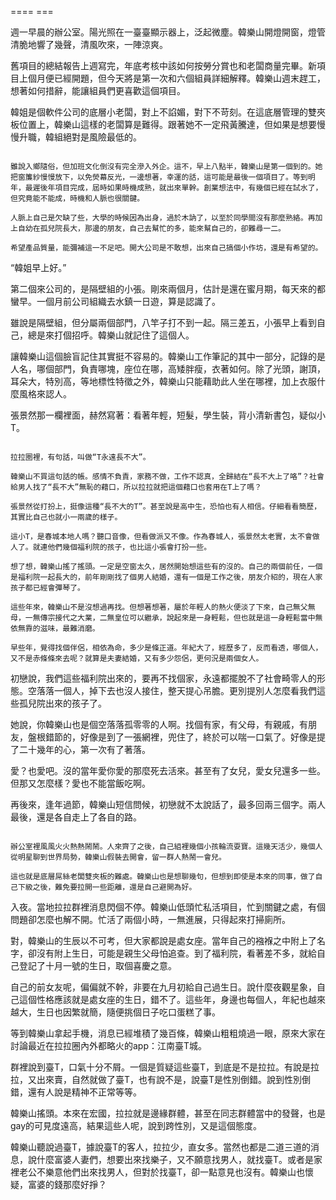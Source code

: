 ==== ===

週一早晨的辦公室。陽光照在一臺臺顯示器上，泛起微塵。韓樂山開燈開窗，燈管清脆地響了幾聲，清風吹來，一陣涼爽。

舊項目的總結報告上週寫完，年底考核中該如何按勞分賞也和老闆商量完畢。新項目上個月便已經開題，但今天將是第一次和六個組員詳細解釋。韓樂山週末趕工，想著如何措辭，能讓組員們更喜歡這個項目。

韓姐是個軟件公司的底層小老闆，對上不諂媚，對下不苛刻。在這底層管理的雙夾板位置上，韓樂山這樣的老闆算是難得。跟著她不一定飛黃騰達，但如果是想要慢慢升職，韓組絕對是風險最低的。

~~~

雖說入鄉隨俗，但加班文化倒沒有完全滲入外企。這不，早上八點半，韓樂山是第一個到的。她把窗簾紗慢慢放下，以免熒幕反光，一邊想著，幸運的話，這可能是最後一個項目了。等到明年，最遲後年項目完成，屆時如果時機成熟，就出來單幹。創業想法中，有幾個已經在試水了，但究竟能不能成，時機和人脈也很關鍵。

人脈上自己是欠缺了些，大學的時候因為出身，過於木訥了，以至於同學間沒有那麼熟絡。再加上自幼在孤兒院長大，那邊的朋友，自己去幫忙的多，能來幫自己的，卻難尋一二。

希望產品質量，能彌補這一不足吧。開大公司是不敢想，出來自己搞個小作坊，還是有希望的。

~~~

“韓姐早上好。”

第二個來公司的，是隔壁組的小張。剛來兩個月，估計是還在蜜月期，每天來的都蠻早。一個月前公司組織去水鎮一日遊，算是認識了。

雖說是隔壁組，但分屬兩個部門，八竿子打不到一起。隔三差五，小張早上看到自己，總是來打個招呼。韓樂山就記住了這個人。

讓韓樂山這個臉盲記住其實挺不容易的。韓樂山工作筆記的其中一部分，記錄的是人名，哪個部門，負責哪塊，座位在哪，高矮胖瘦，衣著如何。除了光頭，謝頂，耳朵大，特別高，等地標性特徵之外，韓樂山只能藉助此人坐在哪裡，加上衣服什麼風格來認人。

張景然那一欄裡面，赫然寫著：看著年輕，短髮，學生裝，背小清新書包，疑似小T。

~~~

拉拉圈裡，有句話，叫做“T永遠長不大”。

韓樂山不買這句話的帳。感情不負責，家務不做，工作不認真，全歸結在“長不大上了咯”？社會給男人找了“長不大”無恥的藉口，所以拉拉就把這個藉口也套用在T上了嗎？

張景然從打扮上，挺像這種“長不大的T”。甚至說是高中生，恐怕也有人相信。仔細看看簡歷，其實比自己也就小一兩歲的樣子。

這小T，是春城本地人嗎？聽口音像，但看做派又不像。作為春城人，張景然太老實，太不會做人了。就連他們幾個福利院的孩子，也比這小張會打扮一些。

想了想，韓樂山搖了搖頭。一定是空窗太久，居然開始想這些有的沒的。自己的兩個前任，一個是福利院一起長大的，前年剛剛找了個男人結婚，還有一個是工作之後，朋友介紹的，現在人家孩子都已經會彈琴了。

這些年來，韓樂山不是沒想過再找。但想著想著，屬於年輕人的熱火便淡了下來，自己無父無母，一無傳宗接代之大業，二無皇位可以繼承，說起來是一身輕鬆，但也就是這一身輕鬆當中無依無靠的滋味，最難消磨。

早些年，覺得找個伴侶，相依為命，多少是條正道。年紀大了，經歷多了，反而看透，哪個人，又不是赤條條來去呢？就算是夫妻結婚，又有多少怨侶，更何況是兩個女人。

~~~

初戀說，我們這些福利院出來的，要再不找個家，永遠都擺脫不了社會畸零人的形態。空落落一個人，掉下去也沒人接住，整天提心吊膽。更別提別人怎麼看我們這些孤兒院出來的孩子了。

她說，你韓樂山也是個空落落孤零零的人啊。找個有家，有父母，有親戚，有朋友，盤根錯節的，好像是到了一張網裡，兜住了，終於可以喘一口氣了。好像是提了二十幾年的心，第一次有了著落。

愛？也愛吧。沒的當年愛你愛的那麼死去活來。甚至有了女兒，愛女兒還多一些。但那又怎麼樣？愛也不能當飯吃啊。

再後來，逢年過節，韓樂山短信問候，初戀就不太說話了，最多回兩三個字。兩人最後，還是各自走上了各自的路。

~~~

辦公室裡風風火火熱熱鬧鬧。人來齊了之後，自己組裡幾個小孩輪流耍寶。這幾天活少，幾個人從明星聊到世界局勢，韓樂山假裝去開會，留一群人熱鬧一會兒。

這也就是底層屌絲老闆雙夾板的難處。韓樂山也是想聊幾句，但想到即使是本來的同事，做了自己下級之後，難免要拉開一些距離，還是自己避開為好。

~~~~

入夜。當地拉拉群裡消息閃個不停。韓樂山低頭忙私活項目，忙到關鍵之處，有個問題卻怎麼也解不開。忙活了兩個小時，一無進展，只得起來打掃廁所。

對，韓樂山的生辰以不可考，但大家都說是處女座。當年自己的襁褓之中附上了名字，卻沒有附上生日，可能是親生父母怕追查。到了福利院，看著差不多，就給自己登記了十月一號的生日，取個喜慶之意。

自己的前女友呢，偏偏就不幹，非要在九月初給自己過生日。說什麼夜觀星象，自己這個性格應該就是處女座的生日，錯不了。這些年，身邊也每個人，年紀也越來越大，生日也因繁就簡，隨便挑個日子吃口蛋糕了事。

等到韓樂山拿起手機，消息已經堆積了幾百條，韓樂山粗粗燒過一眼，原來大家在討論最近在拉拉圈內外都略火的app：江南臺T城。

群裡說到臺T，口氣十分不屑。一個是質疑這些臺T，到底是不是拉拉。有說是拉拉，又出來賣，自然就做了臺T，也有說不是，說臺T是性別倒錯。說到性別倒錯，還有人說是精神不正常等等。

韓樂山搖頭。本來在宏國，拉拉就是邊緣群體，甚至在同志群體當中的發聲，也是gay的可見度遠高，結果這些人呢，說到跨性別，又是這個態度。

韓樂山聽說過臺T，據說臺T的客人，拉拉少，直女多。當然也都是二道三道的消息，說什麼富婆人妻們，想要出來找樂子，又不願意找男人，就找臺T。或者是家裡老公不樂意他們出來找男人，但對於找臺T，卻一點意見也沒有。韓樂山也懷疑，富婆的錢那麼好掙？